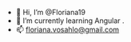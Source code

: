 - 👋 Hi, I’m @Floriana19
- 🌱 I’m currently learning Angular .
- 📫 floriana.vosahlo@gmail.com

<!---
Floriana19/Floriana19 is a ✨ special ✨ repository because its `README.md` (this file) appears on your GitHub profile.
You can click the Preview link to take a look at your changes.
--->
